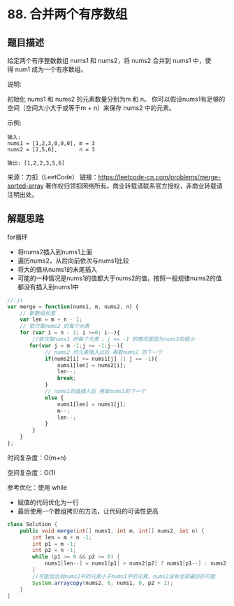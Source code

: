 # 88. 合并两个有序数组

## 题目描述

给定两个有序整数数组 nums1 和 nums2，将 nums2 合并到 nums1 中，使得 num1 成为一个有序数组。

说明:

初始化 nums1 和 nums2 的元素数量分别为m 和 n。
你可以假设nums1有足够的空间（空间大小大于或等于m + n）来保存 nums2 中的元素。

示例:
```
输入:
nums1 = [1,2,3,0,0,0], m = 3
nums2 = [2,5,6],       n = 3

输出: [1,2,2,3,5,6]
```
来源：力扣（LeetCode）
链接：https://leetcode-cn.com/problems/merge-sorted-array
著作权归领扣网络所有。商业转载请联系官方授权，非商业转载请注明出处。

## 解题思路

for循环

- 将nums2插入到nums1上面
- 遍历nums2，从后向前依次与nums1比较
- 将大的值从nums1的末尾插入
- 可能的一种情况是nums1的值都大于nums2的值，按照一般规律nums2的值都没有插入到nums1中

```js
//.js
var merge = function(nums1, m, nums2, n) {
    // 新数组长度
    var len = m + n - 1;
    // 依次取nums2 的每个元素
    for (var i = n - 1; i >=0; i--){
        //依次取nums1 的每个元素 ，j == -1 的情况是因为nums2的值小
       for(var j = m -1;j >= -1;j--){
            // nums2 的元素插入以后 再取nums2 的下一个
            if(nums2[i] >= nums1[j] || j == -1){
                nums1[len] = nums2[i];
                len--;
                break;
            }
            // nums1的值插入后 再取nums1的下一个 
            else {
                nums1[len] = nums1[j];
                m--;
                len--;
            }
        }
    }
};
```
时间复杂度：O(m+n)

空间复杂度：O(1)

参考优化：使用 while

- 赋值的代码优化为一行
- 最后使用一个数组拷贝的方法，让代码的可读性更高

```java
class Solution {
    public void merge(int[] nums1, int m, int[] nums2, int n) {
        int len = m + n -1;
        int p1 = m -1;
        int p2 = n -1;
        while (p1 >= 0 && p2 >= 0) {
            nums1[len--] = nums1[p1] > nums2[p2] ? nums1[p1--] : nums2[p2--];
        }
        //可能会出现nums2中的元素小于nums1中的元素，nums2没有全部遍历的可能
        System.arraycopy(nums2, 0, nums1, 0, p2 + 1);
    }
}
```



